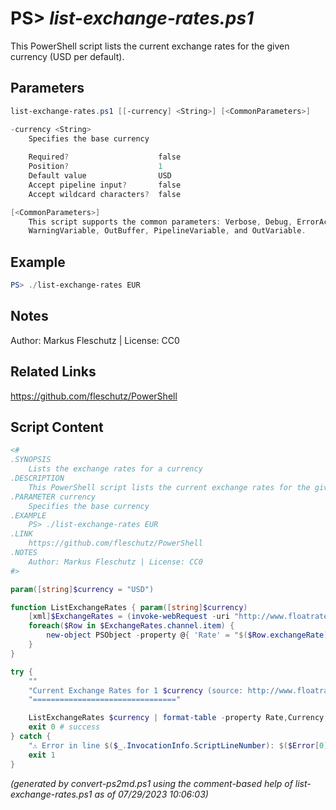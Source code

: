 PS> *list-exchange-rates.ps1*
====================

This PowerShell script lists the current exchange rates for the given currency (USD per default).

Parameters
----------
```powershell
list-exchange-rates.ps1 [[-currency] <String>] [<CommonParameters>]

-currency <String>
    Specifies the base currency
    
    Required?                    false
    Position?                    1
    Default value                USD
    Accept pipeline input?       false
    Accept wildcard characters?  false

[<CommonParameters>]
    This script supports the common parameters: Verbose, Debug, ErrorAction, ErrorVariable, WarningAction, 
    WarningVariable, OutBuffer, PipelineVariable, and OutVariable.
```

Example
-------
```powershell
PS> ./list-exchange-rates EUR

```

Notes
-----
Author: Markus Fleschutz | License: CC0

Related Links
-------------
https://github.com/fleschutz/PowerShell

Script Content
--------------
```powershell
<#
.SYNOPSIS
	Lists the exchange rates for a currency
.DESCRIPTION
	This PowerShell script lists the current exchange rates for the given currency (USD per default).
.PARAMETER currency
	Specifies the base currency
.EXAMPLE
	PS> ./list-exchange-rates EUR
.LINK
	https://github.com/fleschutz/PowerShell
.NOTES
	Author: Markus Fleschutz | License: CC0
#>

param([string]$currency = "USD")

function ListExchangeRates { param([string]$currency)
	[xml]$ExchangeRates = (invoke-webRequest -uri "http://www.floatrates.com/daily/$($currency).xml" -userAgent "curl" -useBasicParsing).Content 
	foreach($Row in $ExchangeRates.channel.item) {
		new-object PSObject -property @{ 'Rate' = "$($Row.exchangeRate)"; 'Currency' = "$($Row.targetCurrency) - $($Row.targetName)"; 'Inverse' = "$($Row.inverseRate)"; 'Date' = "$($Row.pubDate)" }
	}
}

try {
	""
	"Current Exchange Rates for 1 $currency (source: http://www.floatrates.com)"
	"================================"

	ListExchangeRates $currency | format-table -property Rate,Currency,Inverse,Date
	exit 0 # success
} catch {
	"⚠️ Error in line $($_.InvocationInfo.ScriptLineNumber): $($Error[0])"
	exit 1
}
```

*(generated by convert-ps2md.ps1 using the comment-based help of list-exchange-rates.ps1 as of 07/29/2023 10:06:03)*
